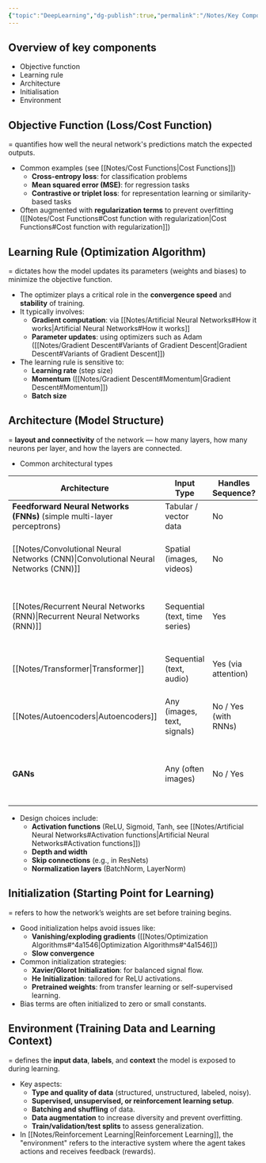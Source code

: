 ```yaml
---
{"topic":"DeepLearning","dg-publish":true,"permalink":"/Notes/Key Components of Deep Learning/","dgPassFrontmatter":true,"noteIcon":""}
---
```


## Overview of key components
- Objective function
- Learning rule
- Architecture
- Initialisation
- Environment 

## Objective Function (Loss/Cost Function)
= quantifies how well the neural network's predictions match the expected outputs.
- Common examples (see [[Notes/Cost Functions\|Cost Functions]])
    - **Cross-entropy loss**: for classification problems
    - **Mean squared error (MSE)**: for regression tasks
    - **Contrastive or triplet loss**: for representation learning or similarity-based tasks
- Often augmented with **regularization terms** to prevent overfitting ([[Notes/Cost Functions#Cost function with regularization\|Cost Functions#Cost function with regularization]])
## Learning Rule (Optimization Algorithm)
 = dictates how the model updates its parameters (weights and biases) to minimize the objective function.
 - The optimizer plays a critical role in the **convergence speed** and **stability** of training.
- It typically involves:
    - **Gradient computation**: via [[Notes/Artificial Neural Networks#How it works\|Artificial Neural Networks#How it works]]
    - **Parameter updates**: using optimizers such as Adam ([[Notes/Gradient Descent#Variants of Gradient Descent\|Gradient Descent#Variants of Gradient Descent]])
- The learning rule is sensitive to:
    - **Learning rate** (step size)
    - **Momentum** ([[Notes/Gradient Descent#Momentum\|Gradient Descent#Momentum]])
    - **Batch size**
## Architecture (Model Structure)
= **layout and connectivity** of the network — how many layers, how many neurons per layer, and how the layers are connected.
- Common architectural types

| Architecture                                                            | Input Type                     | Handles Sequence?    | Task Type                                   | Supervised?               | Typical Use Cases                                            |
| ----------------------------------------------------------------------- | ------------------------------ | -------------------- | ------------------------------------------- | ------------------------- | ------------------------------------------------------------ |
| **Feedforward Neural Networks (FNNs)** (simple multi-layer perceptrons) | Tabular / vector data          | No                   | Discriminative (classification, regression) | Yes                       | Credit scoring, house price prediction                       |
| [[Notes/Convolutional Neural Networks (CNN)\|Convolutional Neural Networks (CNN)]]                                 | Spatial (images, videos)       | No                   | Discriminative / Generative                 | Yes / (some unsupervised) | Image classification, segmentation, image generation         |
| [[Notes/Recurrent Neural Networks (RNN)\|Recurrent Neural Networks (RNN)]]                                     | Sequential (text, time series) | Yes                  | Discriminative                              | Yes                       | Sentiment analysis, language modeling, stock prediction      |
| [[Notes/Transformer\|Transformer]]                                                         | Sequential (text, audio)       | Yes (via attention)  | Discriminative & Generative                 | Yes / No                  | Translation, summarization, protein folding, chatbots        |
| [[Notes/Autoencoders\|Autoencoders]]                                                        | Any (images, text, signals)    | No / Yes (with RNNs) | Generative / Feature Learning               | No                        | Denoising, anomaly detection, dimensionality reduction       |
| **GANs**                                                                | Any (often images)             | No / Yes             | Generative                                  | No                        | Image generation, data augmentation, synthetic data creation |


- Design choices include:
    - **Activation functions** (ReLU, Sigmoid, Tanh, see [[Notes/Artificial Neural Networks#Activation functions\|Artificial Neural Networks#Activation functions]])
    - **Depth and width**
    - **Skip connections** (e.g., in ResNets)
    - **Normalization layers** (BatchNorm, LayerNorm)

## Initialization (Starting Point for Learning)
= refers to how the network’s weights are set before training begins.
- Good initialization helps avoid issues like:
    - **Vanishing/exploding gradients** ([[Notes/Optimization Algorithms#^4a1546\|Optimization Algorithms#^4a1546]])
    - **Slow convergence**
- Common initialization strategies:
    - **Xavier/Glorot Initialization**: for balanced signal flow.
    - **He Initialization**: tailored for ReLU activations.
    - **Pretrained weights**: from transfer learning or self-supervised learning.
- Bias terms are often initialized to zero or small constants.
## Environment (Training Data and Learning Context)
= defines the **input data**, **labels**, and **context** the model is exposed to during learning.
- Key aspects:
    - **Type and quality of data** (structured, unstructured, labeled, noisy).
    - **Supervised, unsupervised, or reinforcement learning setup**.
    - **Batching and shuffling** of data.
    - **Data augmentation** to increase diversity and prevent overfitting.
    - **Train/validation/test splits** to assess generalization.
- In [[Notes/Reinforcement Learning\|Reinforcement Learning]], the "environment" refers to the interactive system where the agent takes actions and receives feedback (rewards).